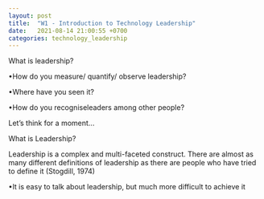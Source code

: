 ```yaml
---
layout: post
title:  "W1 - Introduction to Technology Leadership"
date:   2021-08-14 21:00:55 +0700
categories: technology_leadership
---
```


What is leadership?

•How do you measure/ quantify/ observe leadership?

•Where have you seen it?

•How do you recogniseleaders among other people?

Let’s think for a moment...

What is Leadership?

Leadership is a complex and multi-faceted construct. There are almost as many different definitions of leadership as there are people who have tried to define it (Stogdill, 1974)

•It is easy to talk about leadership, but much more difficult to achieve it
